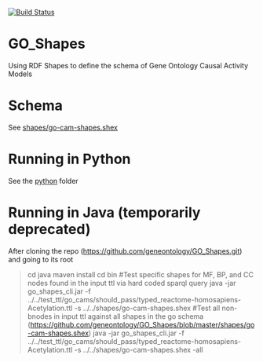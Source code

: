 [![Build Status](https://travis-ci.org/geneontology/GO_Shapes.svg?branch=master)](https://travis-ci.org/geneontology/GO_Shapes)


# GO_Shapes

Using RDF Shapes to define the schema of Gene Ontology Causal Activity Models

# Schema

See [shapes/go-cam-shapes.shex](shapes/go-cam-shapes.shex)

# Running in Python

See the [python](python) folder

# Running in Java (temporarily deprecated)

After cloning the repo (https://github.com/geneontology/GO_Shapes.git) and going to its root
>cd java
>maven install
>cd bin
#Test specific shapes for MF, BP, and CC nodes found in the input ttl via hard coded sparql query
>java -jar go_shapes_cli.jar -f ../../test_ttl/go_cams/should_pass/typed_reactome-homosapiens-Acetylation.ttl -s ../../shapes/go-cam-shapes.shex
#Test all non-bnodes in input ttl against all shapes in the go schema (https://github.com/geneontology/GO_Shapes/blob/master/shapes/go-cam-shapes.shex) 
>java -jar go_shapes_cli.jar -f ../../test_ttl/go_cams/should_pass/typed_reactome-homosapiens-Acetylation.ttl -s ../../shapes/go-cam-shapes.shex -all



